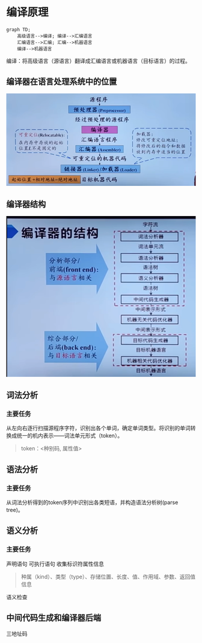 # 编译原理

```mermaid!
graph TD;
	高级语言-->编译; 编译-->汇编语言
	汇编语言-->汇编; 汇编-->机器语言
	编译-->机器语言
```

编译：将高级语言（源语言）翻译成汇编语言或机器语言（目标语言）的过程。

## 编译器在语言处理系统中的位置

![编译器在语言处理系统中的位置](./images/1713446129489.png)
## 编译器结构

![编译器结构](./images/1713446536004.png)

## 词法分析

### 主要任务

从左向右逐行扫描源程序字符，识别出各个单词，确定单词类型。将识别的单词转换成统一的机内表示——词法单元形式（token）。
> token：<种别码, 属性值>

## 语法分析

### 主要任务

从词法分析得到的token序列中识别出各类短语，并构造语法分析树(parse tree)。

## 语义分析

### 主要任务

声明语句 可执行语句
收集标识符属性信息
> 种属（kind）、类型（type）、存储位置、长度、值、作用域、参数、返回值信息

语义检查


## 中间代码生成和编译器后端

三地址码
